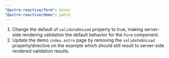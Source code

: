```yaml
---
"@astro-reactive/form": minor
"@astro-reactive/demo": patch
---
```


1. Change the default of `validateOnLoad` property to true, making server-side rendering validation the default behavior for the `Form` component.
1. Update the demo `index.astro` page by removing the `validateOnLoad` property/directive on the example which should still result to server-side rendered validation results.
